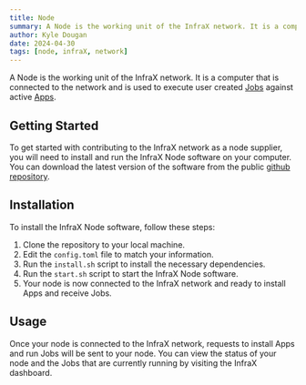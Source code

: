 ```yaml
---
title: Node
summary: A Node is the working unit of the InfraX network. It is a computer that is connected to the network and is used to execute user created Jobs against active Apps.
author: Kyle Dougan
date: 2024-04-30
tags: [node, infraX, network]
---
```


A Node is the working unit of the InfraX network. It is a computer that is connected to the network and is used to execute user created [Jobs](job.md) against active [Apps](app.md).

## Getting Started

To get started with contributing to the InfraX network as a node supplier, you will need to install and run the InfraX Node software on your computer. You can download the latest version of the software from the public [github repository](https://github.com/wegfawefgawefg/infrax-gpu-router-backend).

## Installation

To install the InfraX Node software, follow these steps:

1. Clone the repository to your local machine.
2. Edit the `config.toml` file to match your information.
3. Run the `install.sh` script to install the necessary dependencies.
4. Run the `start.sh` script to start the InfraX Node software.
5. Your node is now connected to the InfraX network and ready to install Apps and receive Jobs.

## Usage

Once your node is connected to the InfraX network, requests to install Apps and run Jobs will be sent to your node. You can view the status of your node and the Jobs that are currently running by visiting the InfraX dashboard.
